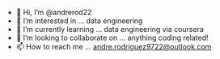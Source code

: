 - 👋 Hi, I’m @andrerod22
- 👀 I’m interested in ... data engineering
- 🌱 I’m currently learning ... data engineering via coursera
- 💞️ I’m looking to collaborate on ... anything coding related!
- 📫 How to reach me ... andre.rodriguez9722@outlook.com

<!---
andrerod22/andrerod22 is a ✨ special ✨ repository because its `README.md` (this file) appears on your GitHub profile.
You can click the Preview link to take a look at your changes.
--->
